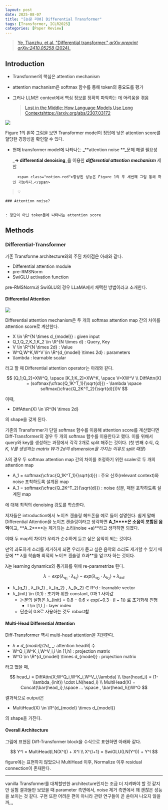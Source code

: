 ```yaml
---
layout: post
date: 2025-08-07
title: "[논문 리뷰] Differential Transformer"
tags: [Transformer, ICLR2025]
categories: [Paper Review]
---
```


> [Ye, Tianzhu, et al. "Differential transformer." ](https://arxiv.org/abs/2410.05258)[_arXiv preprint arXiv:2410.05258_](https://arxiv.org/abs/2410.05258)[ (2024).](https://arxiv.org/abs/2410.05258)



## Introduction

- Transformer의 핵심은 attention mechanism
- attention machanism은 softmax 함수를 통해 token의 중요도를 평가
- 그러나 LLM은 context에서 핵심 정보를 정확히 파악하는 데 어려움을 겪음

	> [Lost in the Middle: How Language Models Use Long Contextshttps://arxiv.org/abs/2307.03172](https://arxiv.org/abs/2307.03172)


![](https://prod-files-secure.s3.us-west-2.amazonaws.com/542b861c-36a8-4051-84e5-8804b6728dba/9083ea56-691a-4752-ae26-47f403431ac8/image.png?X-Amz-Algorithm=AWS4-HMAC-SHA256&X-Amz-Content-Sha256=UNSIGNED-PAYLOAD&X-Amz-Credential=ASIAZI2LB4666GKRWIKO%2F20250929%2Fus-west-2%2Fs3%2Faws4_request&X-Amz-Date=20250929T050139Z&X-Amz-Expires=3600&X-Amz-Security-Token=IQoJb3JpZ2luX2VjEEEaCXVzLXdlc3QtMiJHMEUCIQCnd79x%2BHxw6MfhFJjSBmtg%2BRYgkjV1Q62G%2BARmgjwXnAIgel9erus24klwrcfoFhIIzS%2FQjXpUtNIqdRAHqNTgm%2FEqiAQIyv%2F%2F%2F%2F%2F%2F%2F%2F%2F%2FARAAGgw2Mzc0MjMxODM4MDUiDA1aIcWtJrMAOKLfKircA0tKfBOmCdVjzEfcKfAN0pYcSzhNBrgx29B8XAUcDclMQ%2Bp4bdbCf77bePoEzOoZqLuMFQLXQBE2svLS26sft5MaQ5v1E6ss9iy0PhrXYver2yVRYlhZT3MLzdj8VqnSmtsjiBVmzD7BMh%2BOKlQ9qLio%2FiQVV1y2WtxCtSFvxTKnQKtoSYd7xWT1pjNm8RNzCLWEMP8xzB15E26p3IvS9nVWhQpuvSwZixB9jly8NkNAQBAaCPSKECB%2B9GovgIhn6sy4DfSrE1%2FkXav3aTqunKBVjPbRgR1LCFpBX7bU2U9VQACp6WizclP3%2B4jkNSRKjwxT36Vv1SrVxozjbXKQ0j6tZAUT0CgSI19l8RIhpl9xhUBYy34YIAPQc%2Ba%2FIpPe39oP4xg%2BCbEf9NnmcCqfZWAp%2BYVk2rvPhOcWWxcVxsfAP6ki4RCRwYD%2BKREdS%2BvT0gy60vBSnV8o9PYMJLt8d6E1eFu8Da4K%2B9Iy8ZeXCj%2BrtdfGbwQwD%2BpA65RdYcGcANMgjZkETrVMpSargYAMdE%2BSso2fiYOQDv%2BRPHhEHMl8wa8kBJrOQx5mD7lPWc0JQQkH5ycDxtH5QNn818l9KS5hmSm%2FH9c04hh86GdjsrQpO5GhdGYAFsVQsmEGMIWr58YGOqUBqPZ864XyXY56YKpTi%2B70WMozCmuxlKC31quMC4p1iB9Z8Kqw158Pbntba2h3uKe0lqFuAplHUYMPfvU9Os0fZf2Wh5RGeDrfV3tkMjSUaA%2Bev9F6Ri3yz5P5Wrkfu00mVPujsF1qvg%2BO18LslhF4%2BIZAXR%2BbuIk570r7EHa%2FB6bP8IH%2BfPvlHwrc5I%2FJEIMFa26xYNVHHBVqV9JTSSTqol%2BGoxIE&X-Amz-Signature=26746dd98e8fe1f677df9c8d52a2a6eea6aba8b508a4c8c22c3d746570d61c97&X-Amz-SignedHeaders=host&x-amz-checksum-mode=ENABLED&x-id=GetObject)


Figure 1의 왼쪽 그림을 보면 Transformer model이 정답에 낮은 attention score를 할당한 경향성을 확인할 수 있다.

- 현재 transformer model에 나타나는 _**attention noise **_문제 해결 필요성

	_**→ differential denoising**_을 이용한 _**differential attention mechanism**_ 제안


		<span class="notion-red">향상된 성능은 Figure 1의 두 세번째 그림 통해 확인 가능하다.</span>


> 💡 


	### Attention noise?


	: 정답이 아닌 token들에 나타나는 attention score



## Methods



### Differential-Transformer


기존 Transforme architecture와의 주된 차이점은 아래와 같다.

- Differential attention module
- pre-RMSNorm
- SwiGLU activation function

pre-RMSNorm과 SwiGLU의 경우 LLaMA에서 채택한 방법이라고 소개한다.



#### Differential Attention


![](https://prod-files-secure.s3.us-west-2.amazonaws.com/542b861c-36a8-4051-84e5-8804b6728dba/116d70b2-1963-4810-9167-f4c7d8a06e8f/image.png?X-Amz-Algorithm=AWS4-HMAC-SHA256&X-Amz-Content-Sha256=UNSIGNED-PAYLOAD&X-Amz-Credential=ASIAZI2LB4666GKRWIKO%2F20250929%2Fus-west-2%2Fs3%2Faws4_request&X-Amz-Date=20250929T050139Z&X-Amz-Expires=3600&X-Amz-Security-Token=IQoJb3JpZ2luX2VjEEEaCXVzLXdlc3QtMiJHMEUCIQCnd79x%2BHxw6MfhFJjSBmtg%2BRYgkjV1Q62G%2BARmgjwXnAIgel9erus24klwrcfoFhIIzS%2FQjXpUtNIqdRAHqNTgm%2FEqiAQIyv%2F%2F%2F%2F%2F%2F%2F%2F%2F%2FARAAGgw2Mzc0MjMxODM4MDUiDA1aIcWtJrMAOKLfKircA0tKfBOmCdVjzEfcKfAN0pYcSzhNBrgx29B8XAUcDclMQ%2Bp4bdbCf77bePoEzOoZqLuMFQLXQBE2svLS26sft5MaQ5v1E6ss9iy0PhrXYver2yVRYlhZT3MLzdj8VqnSmtsjiBVmzD7BMh%2BOKlQ9qLio%2FiQVV1y2WtxCtSFvxTKnQKtoSYd7xWT1pjNm8RNzCLWEMP8xzB15E26p3IvS9nVWhQpuvSwZixB9jly8NkNAQBAaCPSKECB%2B9GovgIhn6sy4DfSrE1%2FkXav3aTqunKBVjPbRgR1LCFpBX7bU2U9VQACp6WizclP3%2B4jkNSRKjwxT36Vv1SrVxozjbXKQ0j6tZAUT0CgSI19l8RIhpl9xhUBYy34YIAPQc%2Ba%2FIpPe39oP4xg%2BCbEf9NnmcCqfZWAp%2BYVk2rvPhOcWWxcVxsfAP6ki4RCRwYD%2BKREdS%2BvT0gy60vBSnV8o9PYMJLt8d6E1eFu8Da4K%2B9Iy8ZeXCj%2BrtdfGbwQwD%2BpA65RdYcGcANMgjZkETrVMpSargYAMdE%2BSso2fiYOQDv%2BRPHhEHMl8wa8kBJrOQx5mD7lPWc0JQQkH5ycDxtH5QNn818l9KS5hmSm%2FH9c04hh86GdjsrQpO5GhdGYAFsVQsmEGMIWr58YGOqUBqPZ864XyXY56YKpTi%2B70WMozCmuxlKC31quMC4p1iB9Z8Kqw158Pbntba2h3uKe0lqFuAplHUYMPfvU9Os0fZf2Wh5RGeDrfV3tkMjSUaA%2Bev9F6Ri3yz5P5Wrkfu00mVPujsF1qvg%2BO18LslhF4%2BIZAXR%2BbuIk570r7EHa%2FB6bP8IH%2BfPvlHwrc5I%2FJEIMFa26xYNVHHBVqV9JTSSTqol%2BGoxIE&X-Amz-Signature=5cb1c7098a22c8978c3b9c4a19509892a1e24b2ed34e189ff4114ca8dd84de09&X-Amz-SignedHeaders=host&x-amz-checksum-mode=ENABLED&x-id=GetObject)


Differential attention mechanism은 두 개의 softmax attention map 간의 차이를 attention score로 계산한다.

- X \in \R^{N \times d\_{model}} : given input
- Q\_1,Q\_2,K\_1,K\_2 \in \R^{N \times d} : Query, Key
- V \in \R^{N \times 2d} : Value
- W^Q,W^K,W^V \in \R^{d\_{model} \times 2d} : parameters
- \lambda : learnable scalar

라고 할 때 Differential attention operator는 아래와 같다.


$$
[Q_1;Q_2]=XW^Q, \space [K_1;K_2]=XW^K, \space V=XW^V \\
DiffAttn(X) = (softmax(\cfrac{Q_1K^T_1}{\sqrt{d}}) - \lambda \space softmax(\cfrac{Q_2K^T_2}{\sqrt{d}}))V
$$


이때,

- DiffAtten(X) \in \R^{N \times 2d}

의 shape을 갖게 된다.


기존의 Transformer가 단일 softmax 함수를 이용해 attention score를 계산했다면 Diff-Transformer의 경우 두 개의 softmax 함수를 이용한다고 했다. 이를 위해서 query와 key를 생성하는 과정에서 각각 2개로 split 해주는 것이다. <span class="notion-red">(첫 번째 수식, </span><span class="notion-red">_Q, K, V를 생성하는 matrix W가 2d의 dismension을 가지는 이유도 split 때문_</span><span class="notion-red">)</span>


 λ의 경우 두 softmax attention map 간의 차이를 조정하기 위한 scaler로 두 개의 attention map

- A\_1 = softmax(\cfrac{Q\_1K^T\_1}{\sqrt{d}}) : 주요 신호(relevant context)와 noise 포착하도록 설계된 map
- A\_1 = softmax(\cfrac{Q\_2K^T\_2}{\sqrt{d}}) : noise 성분, 패턴 포착하도록 설계된 map 

에 대해 최적의 denoising 강도를 학습한다.


저자들은 introduction에서 노이즈 캔슬링 헤드폰을 예로 들어 설명한다. 쉽게 말해 Differential Attention을 노이즈 캔슬링이라고 생각하면 **A\_1****은 소음이 포함된 음악**이고, **A\_2****는 제거되는 소리(noise +a)**라고 생각하면 되겠다. 


이때 두 map의 차이가 우리가 순수하게 듣고 싶은 음악이 되는 것이다. 


만약 과도하게 소리를 제거하게 되면 우리가 듣고 싶은 음악의 소리도 제거할 수 있기 때문에 ** λ를 학습해 최적의 노이즈 캔슬링 효과**를 얻고자 하는 것이다.


λ는 learning dynamics와 동기화를 위해 re-parametrize 된다.


$$
\lambda = exp(\lambda_{q_1} \cdot \lambda_{k_1}) - exp(\lambda_{q_2} \cdot \lambda_{k_2}) + \lambda_{init}
$$

- λ\_{q\_1} , λ\_{k\_1} , λ\_{q\_2} , λ\_{k\_2} ∈ R^d : learnable vector
- λ\_{init} \in (0,1) : 초기화 위한 constant, 0과 1 사이값
	- 논문의 실험은 λ\_{init} = 0.8 − 0.6 × exp(−0.3 · (l − 1)) 로 초기화해 진행
		- l \in [1,L] : layer index
	- 단순히 0.8로 사용하는 것도 robust함


#### **Multi-Head Differential Attention**


Diff-Transformer 역시 multi-head attention을 지원한다.

- _h = d\_{model}/2d__ _: attention head의 수
- W^Q\_i,W^K\_i,W^V\_i,i \in [1,h] : projection matrix
- W^O \in \R^{d\_{model} \times d\_{model}} : projection matrix

라고 했을 때,


$$
head_i = DiffAttn(X;W^Q_i,W^K_i,W^V_i,\lambda) \\
\bar{head_i} = (1-\lambda_{init}) \cdot LN(head_i) \\
MultiHead(X) = Concat(\bar{head_i},\space ... \space , \bar{head_h})W^O
$$


결과적으로 output은

- MultiHead(X) \in \R^{d\_{model} \times d\_{model}}

의 shape을 가진다.



#### Overall Architecture


그림에 표현된 Diff-Transformer block을 수식으로 표현하면 아래와 같다.


$$
Y^l = MultiHead(LN(X^l)) + X^l \\
X^{l+1} = SwiGLU(LN(Y^l)) + Y^l
$$


figure에는 표현하지 않았으나 MultiHead 이후, Normalize 이후 residual connection이 존재한다.


---


vanilla Transformer를 대체할만한 architecture인지는 조금 더 지켜봐야 할 것 같지만 실험 결과들만 보았을 때 parameter 측면에서, noise 제거 측면에서 꽤 괜찮은 성능을 보이는 것 같다. 구현 또한 어려운 편이 아니라 관련 연구들이 곧 쏟아져 나오지 않을까,,,

